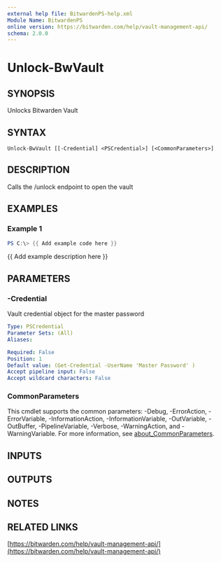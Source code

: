 ```yaml
---
external help file: BitwardenPS-help.xml
Module Name: BitwardenPS
online version: https://bitwarden.com/help/vault-management-api/
schema: 2.0.0
---
```


# Unlock-BwVault

## SYNOPSIS
Unlocks Bitwarden Vault

## SYNTAX

```
Unlock-BwVault [[-Credential] <PSCredential>] [<CommonParameters>]
```

## DESCRIPTION
Calls the /unlock endpoint to open the vault

## EXAMPLES

### Example 1
```powershell
PS C:\> {{ Add example code here }}
```

{{ Add example description here }}

## PARAMETERS

### -Credential
Vault credential object for the master password

```yaml
Type: PSCredential
Parameter Sets: (All)
Aliases:

Required: False
Position: 1
Default value: (Get-Credential -UserName 'Master Password' )
Accept pipeline input: False
Accept wildcard characters: False
```

### CommonParameters
This cmdlet supports the common parameters: -Debug, -ErrorAction, -ErrorVariable, -InformationAction, -InformationVariable, -OutVariable, -OutBuffer, -PipelineVariable, -Verbose, -WarningAction, and -WarningVariable. For more information, see [about_CommonParameters](http://go.microsoft.com/fwlink/?LinkID=113216).

## INPUTS

## OUTPUTS

## NOTES

## RELATED LINKS

[https://bitwarden.com/help/vault-management-api/](https://bitwarden.com/help/vault-management-api/)

